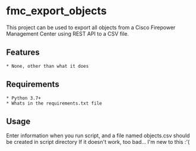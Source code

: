 # fmc_export_objects
This project can be used to export all objects from a Cisco Firepower Management Center using REST API to a CSV file.

## Features

    * None, other than what it does

## Requirements

    * Python 3.7+
    * Whats in the requirements.txt file

## Usage

Enter information when you run script, and a file named objects.csv should be created in script directory
If it doesn't work, too bad... I'm new to this :'(

